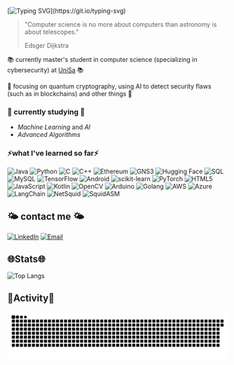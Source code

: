 [![Typing SVG](https://readme-typing-svg.demolab.com?font=Dancing+Script&size=30&pause=1000&color=F76293&width=435&lines=I'm+Maria+Caterina;Welcome+to+my+GitHub!)](https://git.io/typing-svg)

  
> "Computer science is no more about computers than astronomy is about telescopes."
>
> Edsger Dijkstra

📚 currently master's student in computer science (specializing in cybersecurity) at [UniSa](https://www.unisa.it) 📚

🩵 focusing on quantum cryptography, using AI to detect security flaws (such as in blockchains) and other things 🩵

### 🌱 currently studying 🌱 
- *Machine Learning* and *AI*
- *Advanced Algorithms*
  
### ⚡️what I've learned so far⚡️

![Java](https://img.shields.io/badge/Java-007396?style=for-the-badge&logo=java&logoColor=white)
![Python](https://img.shields.io/badge/Python-3776AB?style=for-the-badge&logo=python&logoColor=white)
![C](https://img.shields.io/badge/C-00599C?style=for-the-badge&logo=c&logoColor=white)
![C++](https://img.shields.io/badge/C++-00599C?style=for-the-badge&logo=c%2B%2B&logoColor=white)
![Ethereum](https://img.shields.io/badge/Ethereum-3C3C3D?style=for-the-badge&logo=ethereum&logoColor=white)
![GNS3](https://img.shields.io/badge/GNS3-0078D7?style=for-the-badge&logo=gns3&logoColor=white)
![Hugging Face](https://img.shields.io/badge/HuggingFace-fcc91c?style=for-the-badge&logo=huggingface&logoColor=white)
![SQL](https://img.shields.io/badge/SQL-003B57?style=for-the-badge&logo=databricks&logoColor=white)
![MySQL](https://img.shields.io/badge/MySQL-4479A1?style=for-the-badge&logo=mysql&logoColor=white)
![TensorFlow](https://img.shields.io/badge/TensorFlow-FF6F00?style=for-the-badge&logo=tensorflow&logoColor=white)
![Android](https://img.shields.io/badge/Android-3DDC84?style=for-the-badge&logo=android&logoColor=white)
![scikit-learn](https://img.shields.io/badge/scikit--learn-F7931E?style=for-the-badge&logo=scikit-learn&logoColor=white)
![PyTorch](https://img.shields.io/badge/PyTorch-EE4C2C?style=for-the-badge&logo=pytorch&logoColor=white)
![HTML5](https://img.shields.io/badge/HTML5-E34F26?style=for-the-badge&logo=html5&logoColor=white)
![JavaScript](https://img.shields.io/badge/JavaScript-F7DF1E?style=for-the-badge&logo=javascript&logoColor=black)
![Kotlin](https://img.shields.io/badge/Kotlin-0095D5?style=for-the-badge&logo=kotlin&logoColor=white)
![OpenCV](https://img.shields.io/badge/OpenCV-5C3EE8?style=for-the-badge&logo=opencv&logoColor=white)
![Arduino](https://img.shields.io/badge/Arduino-00979D?style=for-the-badge&logo=arduino&logoColor=white)
![Golang](https://img.shields.io/badge/Golang-00ADD8?style=for-the-badge&logo=go&logoColor=white)
![AWS](https://img.shields.io/badge/AWS-FF9900?style=for-the-badge&logo=amazonaws&logoColor=white)
![Azure](https://img.shields.io/badge/Azure-0078D4?style=for-the-badge&logo=microsoftazure&logoColor=white)
![LangChain](https://img.shields.io/badge/LangChain-2D3436?style=for-the-badge&logo=data:image/png;base64,iVBORw0KGgoAAAANSUhEUgAAACAAAAAgCAYAAABzenr0AAABLUlEQVRYR+2XgQ3CMAxF36xgZ2AkbGIH+KSOjFHYAWMr5hxAvog7D7GGzQUfqoyHEoXbMbMyJwIjPQA4xwcY0NxjyFUGsQSJvXIAkcAAQcwGOaL00MsLNjzJHgZoJY3JAE8ZlbrTZaqNkVRbrNAOTC6sxzTzAHyaN5ZKke9SAycXg4I0BRBfgG8A1KlmYNTLw7A1CjDi4IqyiOUvI1fhv6ovDB2x8/8JAC2Ylw7CuOA93eKNydDWCj6M47Mce+yC/yj8DWH6CYDAABkG6o0B+b/eHu65AzgWqlDeE/hs6KED3ldIJytftxPKRXAJglUev+EnMO3Rxj8G/XgE7BKPdzHEBAAAAAElFTkSuQmCC&logoColor=white)
![NetSquid](https://img.shields.io/badge/NetSquid-2E86C1?style=for-the-badge&logo=data:image/png;base64,iVBORw0KGgoAAAANSUhEUgAAACAAAAAgCAYAAABzenr0AAABLUlEQVRYR+2XgQ3CMAxF36xgZ2AkbGIH+KSOjFHYAWMr5hxAvog7D7GGzQUfqoyHEoXbMbMyJwIjPQA4xwcY0NxjyFUGsQSJvXIAkcAAQcwGOaL00MsLNjzJHgZoJY3JAE8ZlbrTZaqNkVRbrNAOTC6sxzTzAHyaN5ZKke9SAycXg4I0BRBfgG8A1KlmYNTLw7A1CjDi4IqyiOUvI1fhv6ovDB2x8/8JAC2Ylw7CuOA93eKNydDWCj6M47Mce+yC/yj8DWH6CYDAABkG6o0B+b/eHu65AzgWqlDeE/hs6KED3ldIJytftxPKRXAJglUev+EnMO3Rxj8G/XgE7BKPdzHEBAAAAAElFTkSuQmCC&logoColor=white)
![SquidASM](https://img.shields.io/badge/SquidASM-148F77?style=for-the-badge&logo=data:image/png;base64,iVBORw0KGgoAAAANSUhEUgAAACAAAAAgCAYAAABzenr0AAABLUlEQVRYR+2XgQ3CMAxF36xgZ2AkbGIH+KSOjFHYAWMr5hxAvog7D7GGzQUfqoyHEoXbMbMyJwIjPQA4xwcY0NxjyFUGsQSJvXIAkcAAQcwGOaL00MsLNjzJHgZoJY3JAE8ZlbrTZaqNkVRbrNAOTC6sxzTzAHyaN5ZKke9SAycXg4I0BRBfgG8A1KlmYNTLw7A1CjDi4IqyiOUvI1fhv6ovDB2x8/8JAC2Ylw7CuOA93eKNydDWCj6M47Mce+yC/yj8DWH6CYDAABkG6o0B+b/eHu65AzgWqlDeE/hs6KED3ldIJytftxPKRXAJglUev+EnMO3Rxj8G/XgE7BKPdzHEBAAAAAElFTkSuQmCC&logoColor=white)


## 🌤️ contact me 🌤️

[![LinkedIn](https://img.shields.io/badge/LinkedIn-0077B5?style=for-the-badge&logo=linkedin&logoColor=white)](https://www.linkedin.com/in/mariacaterinadaloia/)
[![Email](https://img.shields.io/badge/Email-D14836?style=for-the-badge&logo=gmail&logoColor=white)](mailto:mariacaterinadaloia@gmail.com)

## 🌐Stats🌐
![Top Langs](https://github-readme-stats.vercel.app/api/top-langs/?username=mariacaterinadaloia&hide_progress=true)

## 🧩Activity🧩
<img src="https://raw.githubusercontent.com/mariacaterinadaloia/mariacaterinadaloia/output/snake.svg" alt="Snake animation" />

